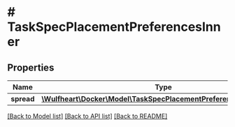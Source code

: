 # # TaskSpecPlacementPreferencesInner

## Properties

Name | Type | Description | Notes
------------ | ------------- | ------------- | -------------
**spread** | [**\Wulfheart\Docker\Model\TaskSpecPlacementPreferencesInnerSpread**](TaskSpecPlacementPreferencesInnerSpread.md) |  | [optional]

[[Back to Model list]](../../README.md#models) [[Back to API list]](../../README.md#endpoints) [[Back to README]](../../README.md)
